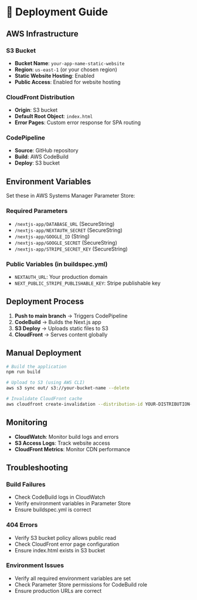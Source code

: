 # 🚀 Deployment Guide

## AWS Infrastructure

### S3 Bucket

-   **Bucket Name**: `your-app-name-static-website`
-   **Region**: `us-east-1` (or your chosen region)
-   **Static Website Hosting**: Enabled
-   **Public Access**: Enabled for website hosting

### CloudFront Distribution

-   **Origin**: S3 bucket
-   **Default Root Object**: `index.html`
-   **Error Pages**: Custom error response for SPA routing

### CodePipeline

-   **Source**: GitHub repository
-   **Build**: AWS CodeBuild
-   **Deploy**: S3 bucket

## Environment Variables

Set these in AWS Systems Manager Parameter Store:

### Required Parameters

-   `/nextjs-app/DATABASE_URL` (SecureString)
-   `/nextjs-app/NEXTAUTH_SECRET` (SecureString)
-   `/nextjs-app/GOOGLE_ID` (String)
-   `/nextjs-app/GOOGLE_SECRET` (SecureString)
-   `/nextjs-app/STRIPE_SECRET_KEY` (SecureString)

### Public Variables (in buildspec.yml)

-   `NEXTAUTH_URL`: Your production domain
-   `NEXT_PUBLIC_STRIPE_PUBLISHABLE_KEY`: Stripe publishable key

## Deployment Process

1. **Push to main branch** → Triggers CodePipeline
2. **CodeBuild** → Builds the Next.js app
3. **S3 Deploy** → Uploads static files to S3
4. **CloudFront** → Serves content globally

## Manual Deployment

```bash
# Build the application
npm run build

# Upload to S3 (using AWS CLI)
aws s3 sync out/ s3://your-bucket-name --delete

# Invalidate CloudFront cache
aws cloudfront create-invalidation --distribution-id YOUR-DISTRIBUTION-ID --paths "/*"
```

## Monitoring

-   **CloudWatch**: Monitor build logs and errors
-   **S3 Access Logs**: Track website access
-   **CloudFront Metrics**: Monitor CDN performance

## Troubleshooting

### Build Failures

-   Check CodeBuild logs in CloudWatch
-   Verify environment variables in Parameter Store
-   Ensure buildspec.yml is correct

### 404 Errors

-   Verify S3 bucket policy allows public read
-   Check CloudFront error page configuration
-   Ensure index.html exists in S3 bucket

### Environment Issues

-   Verify all required environment variables are set
-   Check Parameter Store permissions for CodeBuild role
-   Ensure production URLs are correct
